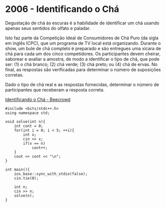 # 2006 - Identificando o Chá

Degustação de chá às escuras é a habilidade de identificar um chá usando apenas seus sentidos do olfato e paladar.

Isto faz parte da Competição Ideal de Consumidores de Chá Puro (da sigla em inglês ICPC), que um programa de TV local está organizando. Durante o show, um bule de chá completo é preparado e são entregues uma xícara de chá para cada um dos cinco competidores. Os participantes devem cheirar, saborear e avaliar a amostra, de modo a identificar o tipo de chá, que pode ser: (1) o chá branco; (2) chá verde; (3) chá preto; ou (4) chá de ervas. No final, as respostas são verificadas para determinar o número de suposições corretas.

Dado o tipo de chá real e as respostas fornecidas, determinar o número de participantes que receberam a resposta correta.

[Identificando o Chá - Beecrowd](https://www.beecrowd.com.br/judge/pt/problems/view/2006)

```
#include <bits/stdc++.h>
using namespace std;

void solve(int n){
	int cont = 0;
	for(int i = 0; i < 5; ++i){
		int x;
		cin >> x;
		if(x == n)
			cont++;
	}
	cout << cont << "\n";
}
	
int main(){ 
	ios_base::sync_with_stdio(false);
    cin.tie(0);
	
	int n;
	cin >> n;
	solve(n);
}
```